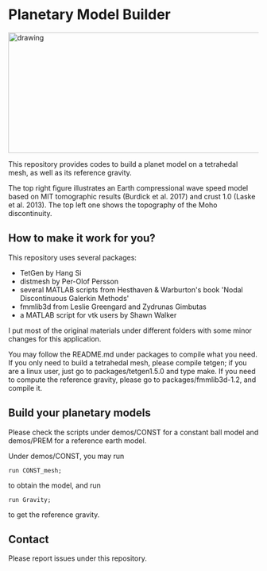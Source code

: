 Planetary Model Builder 
================================================================

<img src="figs/moho-mit_combined.png" alt="drawing" width="700" height="243" align="middle"/>

This repository provides codes to build a planet model on a tetrahedal mesh,
as well as its reference gravity. 

The top right figure illustrates an Earth compressional wave speed model based on MIT tomographic results (Burdick et al. 2017) 
and crust 1.0 (Laske et al. 2013). The top left one shows the topography of the Moho discontinuity.  

How to make it work for you? 
----------------------------------------------------------------
This repository uses several packages:  
+ TetGen by Hang Si  
+ distmesh by Per-Olof Persson  
+ several MATLAB scripts from Hesthaven & Warburton's book 'Nodal Discontinuous Galerkin Methods'  
+ fmmlib3d from Leslie Greengard and Zydrunas Gimbutas  
+ a MATLAB script for vtk users by Shawn Walker

I put most of the original materials under different folders 
with some minor changes for this application.


You may follow the README.md under packages to compile what you need. 
If you only need to build a tetrahedal mesh, please compile tetgen; if you are a linux user, just go to packages/tetgen1.5.0 and type make. If you need to compute the reference gravity, please go to packages/fmmlib3d-1.2, and compile it.  


Build your planetary models
-----------------------------------------------------------------
Please check the scripts under demos/CONST for a constant ball model and demos/PREM for a reference earth model. 

Under demos/CONST, you may run 
~~~ 
run CONST_mesh; 
~~~
to obtain the model, and run 
~~~
run Gravity;
~~~
to get the reference gravity. 

Contact 
-----------------------------------------------------------------
Please report issues under this repository. 
